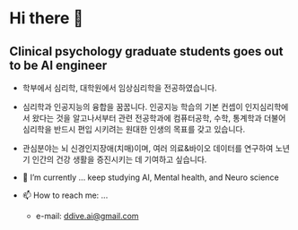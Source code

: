 # Hi there 👋 
## Clinical psychology graduate students goes out to be AI engineer 

<!--
**goldcece/goldcece** is a ✨ _special_ ✨ repository because its `README.md` (this file) appears on your GitHub profile.

Here are some ideas to get you started:
-->

- 학부에서 심리학, 대학원에서 임상심리학을 전공하였습니다.
- 심리학과 인공지능의 융합을 꿈꿉니다. 인공지능 학습의 기본 컨셉이 인지심리학에서 왔다는 것을 알고나서부터 관련 전공학과에 컴퓨터공학, 수학, 통계학과 더불어 심리학을 반드시 편입 시키려는 원대한 인생의 목표를 갖고 있습니다.
- 관심분야는 뇌 신경인지장애(치매)이며, 여러 의료&바이오 데이터를 연구하여 노년기 인간의 건강 생활을 증진시키는 데 기여하고 싶습니다.

- 🌱 I’m currently ... keep studying AI, Mental health, and Neuro science

- 📫 How to reach me: ...
  - e-mail: ddive.ai@gmail.com

